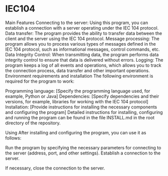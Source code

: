 # IEC104

Main Features
Connecting to the server: Using this program, you can establish a connection with a server operating under the IEC 104 protocol.
Data transfer: The program provides the ability to transfer data between the client and the server using the IEC 104 protocol.
Message processing: The program allows you to process various types of messages defined in the IEC 104 protocol, such as informational messages, control commands, etc.
Data Integrity Control: When transmitting data, the program performs data integrity control to ensure that data is delivered without errors.
Logging: The program keeps a log of all events and operations, which allows you to track the connection process, data transfer and other important operations.
Environment requirements and installation
The following environment is required for the program to work:

Programming language: [Specify the programming language used, for example, Python or Java]
Dependencies: [Specify dependencies and their versions, for example, libraries for working with the IEC 104 protocol]
Installation: [Provide instructions for installing the necessary components and configuring the program]
Detailed instructions for installing, configuring and running the program can be found in the file INSTALL.md in the root directory of the repository.

Using
After installing and configuring the program, you can use it as follows:

Run the program by specifying the necessary parameters for connecting to the server (address, port, and other settings).
Establish a connection to the server.

If necessary, close the connection to the server.
